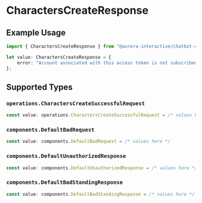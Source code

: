 # CharactersCreateResponse

## Example Usage

```typescript
import { CharactersCreateResponse } from "@aurora-interactive/chatbot-api-sdk/models/operations";

let value: CharactersCreateResponse = {
    error: "Account associated with this access token is not subscribed to a paid plan",
};
```

## Supported Types

### `operations.CharactersCreateSuccessfulRequest`

```typescript
const value: operations.CharactersCreateSuccessfulRequest = /* values here */
```

### `components.DefaultBadRequest`

```typescript
const value: components.DefaultBadRequest = /* values here */
```

### `components.DefaultUnauthorizedResponse`

```typescript
const value: components.DefaultUnauthorizedResponse = /* values here */
```

### `components.DefaultBadStandingResponse`

```typescript
const value: components.DefaultBadStandingResponse = /* values here */
```

